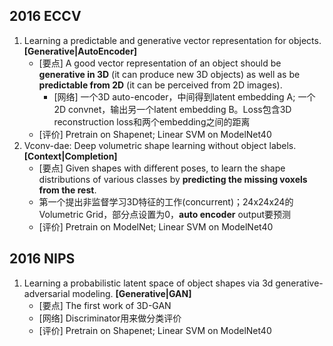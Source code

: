 ## 2016 ECCV
1. Learning a predictable and generative vector representation for objects. **[Generative|AutoEncoder]**
   - [要点] A good vector representation of an object should be **generative in 3D** (it can produce new 3D objects) 
   as well as be **predictable from 2D** (it can be perceived from 2D images).
      - [网络] 一个3D auto-encoder，中间得到latent embedding A; 一个2D convnet，输出另一个latent embedding B。Loss包含3D reconstruction loss和两个embedding之间的距离
   - [评价] Pretrain on Shapenet; Linear SVM on ModelNet40
2. Vconv-dae: Deep volumetric shape learning without object labels. **[Context|Completion]**
   - [要点] Given shapes with different poses, to learn the shape distributions of various classes by **predicting the missing voxels from the rest**.
   - 第一个提出非监督学习3D特征的工作(concurrent)；24x24x24的Volumetric Grid，部分点设置为0，**auto encoder** output要预测
   - [评价] Pretrain on ModelNet; Linear SVM on ModelNet40

## 2016 NIPS
1. Learning a probabilistic latent space of object shapes via 3d generative-adversarial modeling. **[Generative|GAN]**
   - [要点] The first work of 3D-GAN
   - [网络] Discriminator用来做分类评价
   - [评价] Pretrain on Shapenet; Linear SVM on ModelNet40
